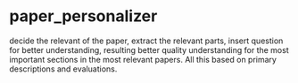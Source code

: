 # paper_personalizer
decide the relevant of the paper, extract the relevant parts, insert question for better understanding, resulting better quality understanding for the most important sections in the most relevant papers. All this based on primary descriptions and evaluations.
